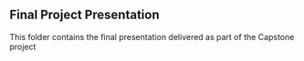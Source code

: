 ## Final Project Presentation
This folder contains the final presentation delivered as part of the Capstone project
